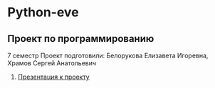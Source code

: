 # Python-eve
## Проект по программированию
7 семестр
Проект подготовили: Белорукова Елизавета Игоревна, Храмов Сергей Анатольевич

1. [Презентация к проекту](https://docs.google.com/presentation/d/1H1STCyDfVvwlU_jVJwXDPbSM5ZDxjnRzrdCWcRtNWds/edit#slide=id.gd251bb473_0_681)
